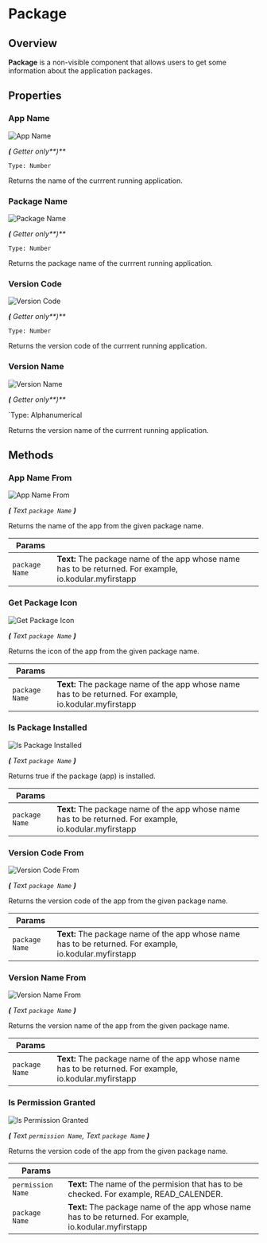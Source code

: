# Package

## Overview
**Package** is a non-visible component that allows users to get some information about the application packages. 

## Properties

### App Name

![App Name](/assets/images/components/utilities/package/p_app-name.png)

_**\(** Getter only**\)**_

`Type: Number`

Returns the name of the currrent running application.

### Package Name

![Package Name](/assets/images/components/utilities/package/p_package-name.png)

_**\(** Getter only**\)**_

`Type: Number`

Returns the package name of the currrent running application.

### Version Code

![Version Code](/assets/images/components/utilities/package/p_version-code.png)

_**\(** Getter only**\)**_

`Type: Number`

Returns the version code of the currrent running application.

### Version Name

![Version Name](/assets/images/components/utilities/package/p_version-name.png)

_**\(** Getter only**\)**_

`Type: Alphanumerical

Returns the version name of the currrent running application.

## Methods

### App Name From

![App Name From](/assets/images/components/user-interface/utilities/package/m_app-name-from.png)

_**\(** Text `package Name` **\)**_

Returns the name of the app from the given package name.

Params               |  []()       
-------------------- | ------- 
`package Name`       | **Text:**  The package name of the app whose name has to be returned. For example, io.kodular.myfirstapp

### Get Package Icon

![Get Package Icon](/assets/images/components/user-interface/utilities/package/m_get-package-icon.png)

_**\(** Text `package Name` **\)**_

Returns the icon of the app from the given package name.

Params               |  []()       
-------------------- | ------- 
`package Name`       | **Text:**  The package name of the app whose name has to be returned. For example, io.kodular.myfirstapp

### Is Package Installed

![Is Package Installed](/assets/images/components/user-interface/utilities/package/m_is-package-installed.png)

_**\(** Text `package Name` **\)**_

Returns true if the package (app) is installed.

Params               |  []()       
-------------------- | ------- 
`package Name`       | **Text:**  The package name of the app whose name has to be returned. For example, io.kodular.myfirstapp

### Version Code From

![Version Code From](/assets/images/components/user-interface/utilities/package/m_version-code-from.png)

_**\(** Text `package Name` **\)**_

Returns the version code of the app from the given package name.

Params               |  []()       
-------------------- | ------- 
`package Name`       | **Text:**  The package name of the app whose name has to be returned. For example, io.kodular.myfirstapp

### Version Name From

![Version Name From](/assets/images/components/user-interface/utilities/package/m_version-name-from.png)

_**\(** Text `package Name` **\)**_

Returns the version name of the app from the given package name.

Params               |  []()       
-------------------- | ------- 
`package Name`       | **Text:**  The package name of the app whose name has to be returned. For example, io.kodular.myfirstapp

### Is Permission Granted

![Is Permission Granted](/assets/images/components/user-interface/utilities/package/m_is-permission-granted.png)

_**\(** Text `permission Name`, Text `package Name` **\)**_

Returns the version code of the app from the given package name.

Params               |  []()       
-------------------- | ------- 
`permission Name`    | **Text:** The name of the permision that has to be checked. For example, READ_CALENDER.
`package Name`       | **Text:**  The package name of the app whose name has to be returned. For example, io.kodular.myfirstapp
















